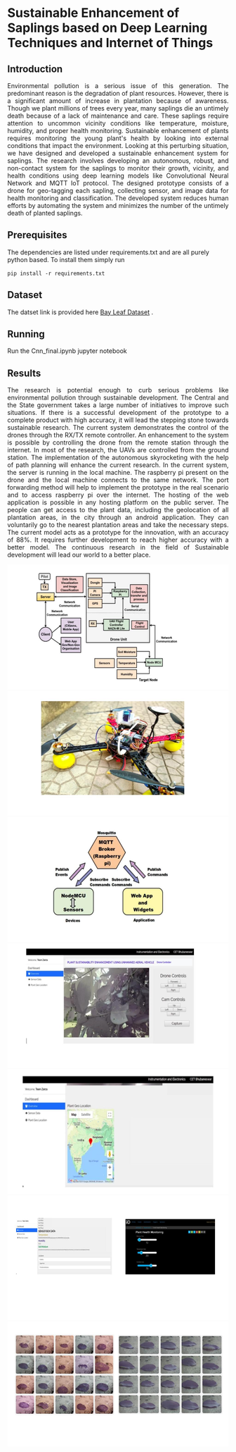 # Sustainable Enhancement of Saplings based on Deep Learning Techniques and Internet of Things

## Introduction
<p align = "justify">
Environmental pollution is a serious issue of this generation. The predominant reason is the degradation of plant resources. However, there is a significant amount of increase in plantation because of awareness. Though we plant millions of trees every year, many saplings die an untimely death because of a lack of maintenance and care. These saplings require attention to uncommon vicinity conditions like temperature, moisture, humidity, and proper health monitoring. Sustainable enhancement of plants requires monitoring the young plant's health by looking into external conditions that impact the environment. Looking at this perturbing situation, we have designed and developed a sustainable enhancement system for saplings. The research involves developing an autonomous, robust, and non-contact system for the saplings to monitor their growth, vicinity, and health conditions using deep learning models like Convolutional Neural Network and MQTT IoT protocol. The designed prototype consists of a drone for geo-tagging each sapling, collecting sensor, and image data for health monitoring and classification. The developed system reduces human efforts by automating the system and minimizes the number of the untimely death of planted saplings.
</p>


## Prerequisites
The dependencies are listed under requirements.txt and are all purely python based. To install them simply run
```
pip install -r requirements.txt
```
## Dataset
The datset link is provided here [Bay Leaf Dataset](https://drive.google.com/drive/folders/1sHOdREvnp90tZNULLGuykRS9HyRWM2rc?usp=sharing) .

## Running
Run the Cnn_final.ipynb jupyter notebook

## Results
<p align = "justify">
The research is potential enough to curb serious problems like environmental pollution through sustainable development. The Central and the State government takes a large number of initiatives to improve such situations.  If there is a successful development of the prototype to a complete product with high accuracy, it will lead the stepping stone towards sustainable research. The current system demonstrates the control of the drones through the RX/TX remote controller. An enhancement to the system is possible by controlling the drone from the remote station through the internet. In most of the research, the UAVs are controlled from the ground station. The implementation of the autonomous skyrocketing with the help of path planning will enhance the current research. In the current system, the server is running in the local machine. The raspberry pi present on the drone and the local machine connects to the same network. The port forwarding method will help to implement the prototype in the real scenario and to access raspberry pi over the internet. The hosting of the web application is possible in any hosting platform on the public server. The people can get access to the plant data, including the geolocation of all plantation areas, in the city through an android application.  They can voluntarily go to the nearest plantation areas and take the necessary steps. The current model acts as a prototype for the innovation, with an accuracy of 88%. It requires further development to reach higher accuracy with a better model. The continuous research in the field of Sustainable development will lead our world to a better place. 

</p>
  
![](/results/1.jpg)
![](/results/2.jpg)
![](/results/3.jpg)
![](/results/4.jpg)
![](/results/5.jpg)
![](/results/6.jpg)
![](/results/7.jpg)
